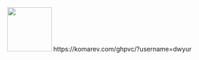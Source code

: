 <div id="header" align="center">
  <img src="https://media.giphy.com/media/xBTSwCTFkgfcdTjHMz/giphy.gif" width="100"/>
  https://komarev.com/ghpvc/?username=dwyur
  <img src="https://komarev.com/ghpvc/?username=dwyur&style=flat-square&color=blue" alt=""/>
</div>
<!---
Dwyur/Dwyur is a ✨ special ✨ repository because its `README.md` (this file) appears on your GitHub profile.
You can click the Preview link to take a look at your changes.
--->
